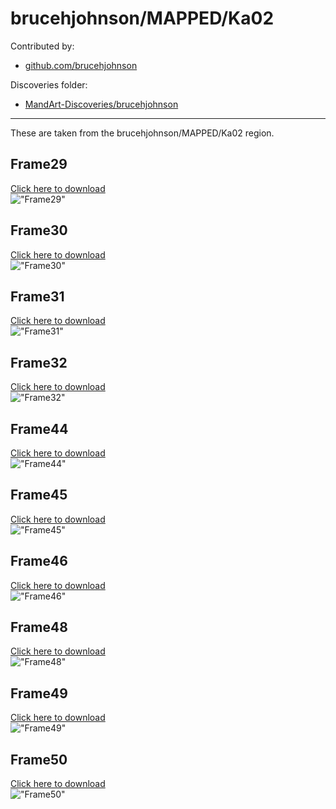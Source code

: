 # brucehjohnson/MAPPED/Ka02

Contributed by:

- [github.com/brucehjohnson](https://github.com/brucehjohnson)

Discoveries folder:

- [MandArt-Discoveries/brucehjohnson](https://github.com/denisecase/MandArt-Discoveries/tree/main/brucehjohnson)

-----

These are taken from the brucehjohnson/MAPPED/Ka02 region. 


## Frame29

<a href="Frame29.mandart" download="Frame29.mandart">Click here to download</a><br>
!["Frame29"](Frame29.png)


## Frame30

<a href="Frame30.mandart" download="Frame30.mandart">Click here to download</a><br>
!["Frame30"](Frame30.png)


## Frame31

<a href="Frame31.mandart" download="Frame31.mandart">Click here to download</a><br>
!["Frame31"](Frame31.png)


## Frame32

<a href="Frame32.mandart" download="Frame32.mandart">Click here to download</a><br>
!["Frame32"](Frame32.png)


## Frame44

<a href="Frame44.mandart" download="Frame44.mandart">Click here to download</a><br>
!["Frame44"](Frame44.png)


## Frame45

<a href="Frame45.mandart" download="Frame45.mandart">Click here to download</a><br>
!["Frame45"](Frame45.png)


## Frame46

<a href="Frame46.mandart" download="Frame46.mandart">Click here to download</a><br>
!["Frame46"](Frame46.png)


## Frame48

<a href="Frame48.mandart" download="Frame48.mandart">Click here to download</a><br>
!["Frame48"](Frame48.png)


## Frame49

<a href="Frame49.mandart" download="Frame49.mandart">Click here to download</a><br>
!["Frame49"](Frame49.png)


## Frame50

<a href="Frame50.mandart" download="Frame50.mandart">Click here to download</a><br>
!["Frame50"](Frame50.png)

